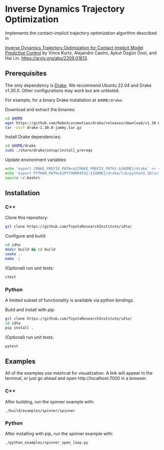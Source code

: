 # Inverse Dynamics Trajectory Optimization 

Implements the contact-implicit trajectory optimization algorithm described in

[Inverse Dynamics Trajectory Optimization for Contact-Implicit Model Predictive
Control](https://idto.github.io/) by Vince Kurtz, Alejandro Castro, Aykut Özgün
Önol, and Hai Lin. https://arxiv.org/abs/2309.01813.

## Prerequisites

The only dependency is [Drake](https://drake.mit.edu/installation.html). 
We recommend Ubuntu 22.04 and Drake v1.30.0. Other configurations may work
but are untested.

For example, for a binary Drake installation at `$HOME/drake`:

Download and extract the binaries:

```bash
cd $HOME
wget https://github.com/RobotLocomotion/drake/releases/download/v1.30.0/drake-1.30.0-jammy.tar.gz
tar -xvzf drake-1.30.0-jammy.tar.gz
```

Install Drake dependencies:

```bash
cd $HOME/drake
sudo ./share/drake/setup/install_prereqs
```

Update environment variables:

```bash
echo 'export CMAKE_PREFIX_PATH=${CMAKE_PREFIX_PATH}:${HOME}/drake' >> ~/.bashrc
echo 'export PYTHON_PATH=${PYTHONPATH}:${HOME}/drake/lib/python3.10/site-packages' >> ~/.bashrc
source ~/.bashrc
```

## Installation

### C++

Clone this repository:

```bash
git clone https://github.com/ToyotaResearchInstitute/idto/
```

Configure and build:

```bash
cd idto
mkdir build && cd build
cmake ..
make -j
```

(Optional) run unit tests:

```bash
ctest
```

### Python

A limited subset of functionality is available via python bindings.

Build and install with pip:

```bash
git clone https://github.com/ToyotaResearchInstitute/idto/
cd idto
pip install .
```

(Optional) run unit tests:

```bash
pytest
```

## Examples

All of the examples use meshcat for visualization. A link will appear in the
terminal, or just go ahead and open http://localhost:7000 in a browser.

### C++

After building, run the spinner example with:

```
./build/examples/spinner/spinner
```

### Python

After installing with pip, run the spinner example with:

```
./python_examples/spinner_open_loop.py
```
